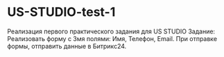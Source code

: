 # US-STUDIO-test-1
Реализация первого практического задания для US STUDIO
Задание: 
Реализовать форму с 3мя полями: 
Имя, Телефон, Email. 
При отправке формы, отправить данные в Битрикс24. 

